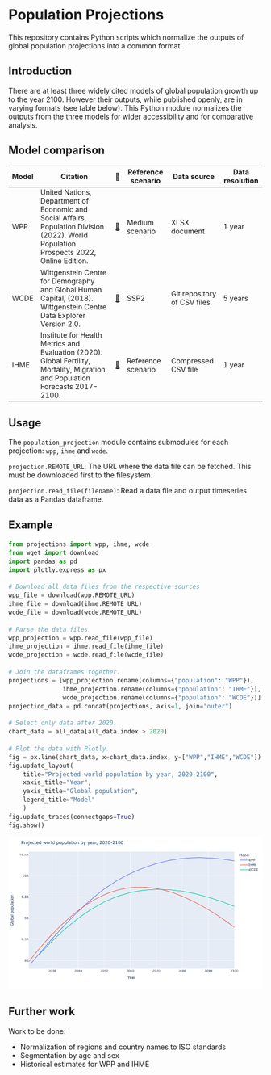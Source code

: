 # Population Projections

This repository contains Python scripts which normalize the outputs of global population projections into a common format.

## Introduction

There are at least three widely cited models of global population growth up to the year 2100. However their outputs, while published openly, are in varying formats (see table below). This Python module normalizes the outputs from the three models for wider accessibility and for comparative analysis.

## Model comparison

| Model | Citation                                                     | 🔗                                                            | Reference scenario | Data source                 | Data resolution |
| ----- | ------------------------------------------------------------ | ------------------------------------------------------------ | ------------------ | --------------------------- | --------------- |
| WPP   | United Nations, Department of Economic and Social Affairs, Population Division (2022). World Population Prospects 2022, Online Edition. | [🔗](https://population.un.org/wpp/)                          | Medium scenario    | XLSX document               | 1 year          |
| WCDE  | Wittgenstein Centre for Demography and Global Human Capital, (2018). Wittgenstein Centre Data Explorer Version 2.0. | [🔗](http://www.wittgensteincentre.org/dataexplorer)          | SSP2               | Git repository of CSV files | 5 years         |
| IHME  | Institute for Health Metrics and Evaluation (2020). Global Fertility, Mortality, Migration, and Population Forecasts 2017-2100. | [🔗](https://ghdx.healthdata.org/record/ihme-data/global-population-forecasts-2017-2100) | Reference scenario | Compressed CSV file         | 1 year          |

## Usage

The `population_projection` module contains submodules for each projection: `wpp`, `ihme` and `wcde`.

`projection.REMOTE_URL`: The URL where the data file can be fetched. This must be downloaded first to the filesystem.

`projection.read_file(filename)`: Read a data file and output timeseries data as a Pandas dataframe.

## Example

```python
from projections import wpp, ihme, wcde
from wget import download
import pandas as pd
import plotly.express as px

# Download all data files from the respective sources
wpp_file = download(wpp.REMOTE_URL)
ihme_file = download(ihme.REMOTE_URL)
wcde_file = download(wcde.REMOTE_URL)

# Parse the data files
wpp_projection = wpp.read_file(wpp_file)
ihme_projection = ihme.read_file(ihme_file)
wcde_projection = wcde.read_file(wcde_file)

# Join the dataframes together.
projections = [wpp_projection.rename(columns={"population": "WPP"}),
               ihme_projection.rename(columns={"population": "IHME"}),
               wcde_projection.rename(columns={"population": "WCDE"})]
projection_data = pd.concat(projections, axis=1, join="outer")

# Select only data after 2020.
chart_data = all_data[all_data.index > 2020]

# Plot the data with Plotly.
fig = px.line(chart_data, x=chart_data.index, y=["WPP","IHME","WCDE"])
fig.update_layout(
    title="Projected world population by year, 2020-2100",
    xaxis_title="Year",
    yaxis_title="Global population",
    legend_title="Model"
    )
fig.update_traces(connectgaps=True)
fig.show()
```

![](./Projections.png)

## Further work

Work to be done:

- Normalization of regions and country names to ISO standards
- Segmentation by age and sex
- Historical estimates for WPP and IHME
